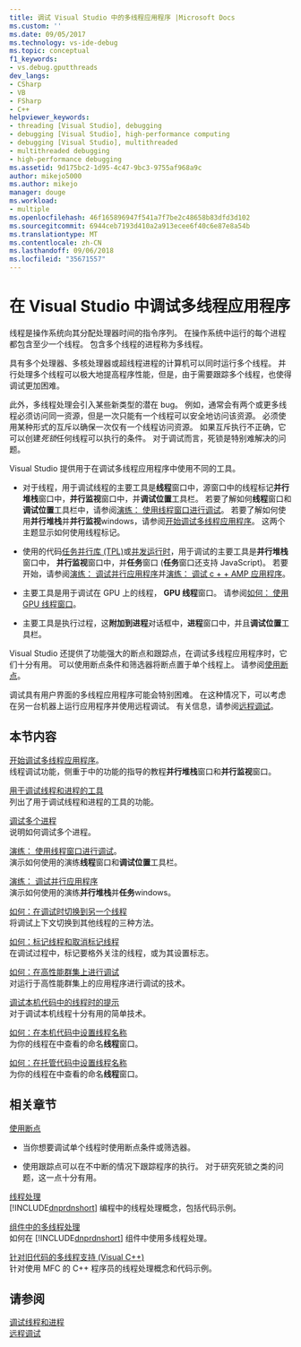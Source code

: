 ```yaml
---
title: 调试 Visual Studio 中的多线程应用程序 |Microsoft Docs
ms.custom: ''
ms.date: 09/05/2017
ms.technology: vs-ide-debug
ms.topic: conceptual
f1_keywords:
- vs.debug.gputthreads
dev_langs:
- CSharp
- VB
- FSharp
- C++
helpviewer_keywords:
- threading [Visual Studio], debugging
- debugging [Visual Studio], high-performance computing
- debugging [Visual Studio], multithreaded
- multithreaded debugging
- high-performance debugging
ms.assetid: 9d175bc2-1d95-4c47-9bc3-9755af968a9c
author: mikejo5000
ms.author: mikejo
manager: douge
ms.workload:
- multiple
ms.openlocfilehash: 46f165896947f541a7f7be2c48658b83dfd3d102
ms.sourcegitcommit: 6944ceb7193d410a2a913ecee6f40c6e87e8a54b
ms.translationtype: MT
ms.contentlocale: zh-CN
ms.lasthandoff: 09/06/2018
ms.locfileid: "35671557"
---
```

# <a name="debug-multithreaded-applications-in-visual-studio"></a>在 Visual Studio 中调试多线程应用程序
线程是操作系统向其分配处理器时间的指令序列。 在操作系统中运行的每个进程都包含至少一个线程。 包含多个线程的进程称为多线程。  
  
具有多个处理器、多核处理器或超线程进程的计算机可以同时运行多个线程。 并行处理多个线程可以极大地提高程序性能，但是，由于需要跟踪多个线程，也使得调试更加困难。  
  
此外，多线程处理会引入某些新类型的潜在 bug。 例如，通常会有两个或更多线程必须访问同一资源，但是一次只能有一个线程可以安全地访问该资源。 必须使用某种形式的互斥以确保一次仅有一个线程访问资源。 如果互斥执行不正确，它可以创建*死锁*任何线程可以执行的条件。 对于调试而言，死锁是特别难解决的问题。

Visual Studio 提供用于在调试多线程应用程序中使用不同的工具。

- 对于线程，用于调试线程的主要工具是**线程**窗口中，源窗口中的线程标记**并行堆栈**窗口中，**并行监视**窗口中，并**调试位置**工具栏。 若要了解如何**线程**窗口和**调试位置**工具栏中，请参阅[演练： 使用线程窗口进行调试](../debugger/how-to-use-the-threads-window.md)。 若要了解如何使用**并行堆栈**并**并行监视**windows，请参阅[开始调试多线程应用程序](../debugger/get-started-debugging-multithreaded-apps.md)。 这两个主题显示如何使用线程标记。
  
- 使用的代码[任务并行库 (TPL)](/dotnet/standard/parallel-programming/task-parallel-library-tpl)或[并发运行时](/cpp/parallel/concrt/concurrency-runtime/)，用于调试的主要工具是**并行堆栈**窗口中， **并行监视**窗口中，并**任务**窗口 (**任务**窗口还支持 JavaScript)。 若要开始，请参阅[演练： 调试并行应用程序](../debugger/walkthrough-debugging-a-parallel-application.md)并[演练： 调试 c + + AMP 应用程序](/cpp/parallel/amp/walkthrough-debugging-a-cpp-amp-application)。 

- 主要工具是用于调试在 GPU 上的线程， **GPU 线程**窗口。 请参阅[如何： 使用 GPU 线程窗口](../debugger/how-to-use-the-gpu-threads-window.md)。  

- 主要工具是执行过程，这**附加到进程**对话框中，**进程**窗口中，并且**调试位置**工具栏。  
  
Visual Studio 还提供了功能强大的断点和跟踪点，在调试多线程应用程序时，它们十分有用。 可以使用断点条件和筛选器将断点置于单个线程上。 请参阅[使用断点](../debugger/using-breakpoints.md)。 
  
调试具有用户界面的多线程应用程序可能会特别困难。 在这种情况下，可以考虑在另一台机器上运行应用程序并使用远程调试。 有关信息，请参阅[远程调试](../debugger/remote-debugging.md)。  
  
## <a name="in-this-section"></a>本节内容
 [开始调试多线程应用程序](../debugger/get-started-debugging-multithreaded-apps.md)。  
 线程调试功能，侧重于中的功能的指导的教程**并行堆栈**窗口和**并行监视**窗口。

 [用于调试线程和进程的工具](../debugger/debug-threads-and-processes.md)  
 列出了用于调试线程和进程的工具的功能。  
  
 [调试多个进程](../debugger/debug-multiple-processes.md)  
 说明如何调试多个进程。

 [演练： 使用线程窗口进行调试](../debugger/how-to-use-the-threads-window.md)。  
 演示如何使用的演练**线程**窗口和**调试位置**工具栏。 

 [演练： 调试并行应用程序](../debugger/walkthrough-debugging-a-parallel-application.md)  
 演示如何使用的演练**并行堆栈**并**任务**windows。  
  
 [如何：在调试时切换到另一个线程](../debugger/how-to-switch-to-another-thread-while-debugging.md)  
 将调试上下文切换到其他线程的三种方法。  
  
 [如何：标记线程和取消标记线程](../debugger/how-to-flag-and-unflag-threads.md)  
 在调试过程中，标记要格外关注的线程，或为其设置标志。    
  
 [如何：在高性能群集上进行调试](../debugger/how-to-debug-on-a-high-performance-cluster.md)  
 对运行于高性能群集上的应用程序进行调试的技术。  

 [调试本机代码中的线程时的提示](../debugger/tips-for-debugging-threads-in-native-code.md)  
 对于调试本机线程十分有用的简单技术。 

 [如何：在本机代码中设置线程名称](../debugger/how-to-set-a-thread-name-in-native-code.md)  
 为你的线程在中查看的命名**线程**窗口。  
  
 [如何：在托管代码中设置线程名称](../debugger/how-to-set-a-thread-name-in-managed-code.md)  
 为你的线程在中查看的命名**线程**窗口。 
  
## <a name="related-sections"></a>相关章节  
 [使用断点](../debugger/using-breakpoints.md)

 - 当你想要调试单个线程时使用断点条件或筛选器。  
  
 - 使用跟踪点可以在不中断的情况下跟踪程序的执行。 对于研究死锁之类的问题，这一点十分有用。  
  
 [线程处理](/dotnet/standard/threading/index)  
 [!INCLUDE[dnprdnshort](../code-quality/includes/dnprdnshort_md.md)] 编程中的线程处理概念，包括代码示例。  
  
 [组件中的多线程处理](http://msdn.microsoft.com/Library/2fc31e68-fb71-4544-b654-0ce720478779)  
 如何在 [!INCLUDE[dnprdnshort](../code-quality/includes/dnprdnshort_md.md)] 组件中使用多线程处理。  
  
 [针对旧代码的多线程支持 (Visual C++)](/cpp/parallel/multithreading-support-for-older-code-visual-cpp)  
 针对使用 MFC 的 C++ 程序员的线程处理概念和代码示例。  
  
## <a name="see-also"></a>请参阅  
 [调试线程和进程](../debugger/debug-threads-and-processes.md)   
 [远程调试](../debugger/remote-debugging.md)